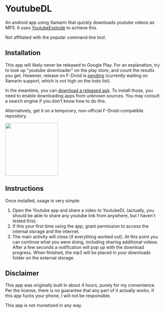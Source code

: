 # YoutubeDL
An android app using Xamarin that quickly downloads youtube videos as MP3. It uses [YoutubeExplode](https://github.com/Tyrrrz/YoutubeExplode) to achieve this.

Not affiliated with the popular command line tool.

## Installation
This app will likely never be released to Google Play. For an explanation, try to look up "youtube downloader" on the play store, and count the results you get. However, release on F-Droid is [pending](https://gitlab.com/fdroid/rfp/-/issues/1445) (currently waiting on Xamarin support, which is not high on the todo list).

In the meantime, you can [download a released apk](https://github.com/Foxite/YoutubeDL/releases). To install those, you need to enable downloading apps from unknown sources. You may consult a search engine if you don't know how to do this.

Alternatively, get it on a temporary, non-official F-Droid-compatible repository.

[<img src="https://gitlab.com/IzzyOnDroid/repo/-/raw/master/assets/IzzyOnDroid.png" width="170">](https://apt.izzysoft.de/fdroid/index/apk/nl.dirkkok.android.youtubedl)

## Instructions
Once installed, usage is very simple:

1. Open the Youtube app and share a video to YoutubeDL (actually, you should be able to share any youtube link from anywhere, but I haven't tested this).
2. If this your first time using the app, grant permission to access the internal storage and the internet.
3. The main activity will close (if everything worked out). At this point you can continue what you were doing, including sharing additional videos. After a few seconds a notification will pop up with the download progress. When finished, the mp3 will be placed in your downloads folder on the external storage.

## Disclaimer
This app was originally built in about 4 hours, purely for my convenience. Per the license, there is no guarantee that any part of it actually works. If this app fucks your phone, I will not be responsible.

This app is not monetized in any way.
